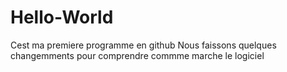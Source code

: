 # Hello-World
Cest ma premiere programme en github
Nous faissons quelques changemments pour comprendre commme marche le logiciel 
